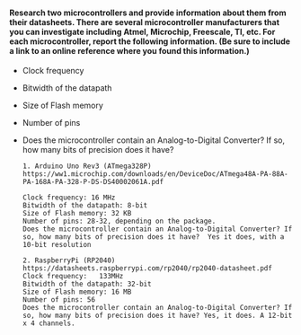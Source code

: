 #### Research two microcontrollers and provide information about them from their datasheets. There are several microcontroller manufacturers that you can investigate including Atmel, Microchip, Freescale, TI, etc. For each microcontroller, report the following information. (Be sure to include a link to an online reference where you found this information.)  
  - Clock frequency
  - Bitwidth of the datapath
  - Size of Flash memory
  - Number of pins
  - Does the microcontroller contain an Analog-to-Digital Converter? If so, how many bits of precision does it have?

        1. Arduino Uno Rev3 (ATmega328P) https://ww1.microchip.com/downloads/en/DeviceDoc/ATmega48A-PA-88A-PA-168A-PA-328-P-DS-DS40002061A.pdf

        Clock frequency: 16 MHz
        Bitwidth of the datapath: 8-bit
        Size of Flash memory: 32 KB
        Number of pins: 28-32, depending on the package.
        Does the microcontroller contain an Analog-to-Digital Converter? If so, how many bits of precision does it have?  Yes it does, with a 10-bit resolution

        2. RaspberryPi (RP2040) https://datasheets.raspberrypi.com/rp2040/rp2040-datasheet.pdf
        Clock frequency:   133MHz  
        Bitwidth of the datapath: 32-bit
        Size of Flash memory: 16 MB
        Number of pins: 56
        Does the microcontroller contain an Analog-to-Digital Converter? If so, how many bits of precision does it have? Yes, it does. A 12-bit x 4 channels.
